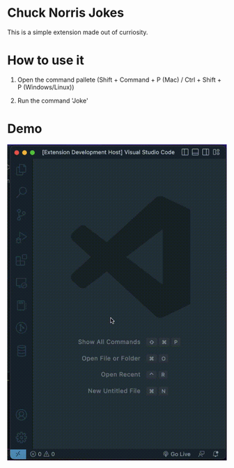 # Chuck Norris Jokes

This is a simple extension made out of curriosity.

# How to use it

1. Open the command pallete (Shift + Command + P (Mac) / Ctrl + Shift + P (Windows/Linux))

2. Run the command 'Joke'

# Demo

![](assets/demo.gif)

